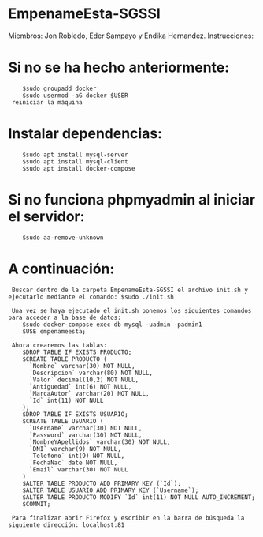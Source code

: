 # EmpenameEsta-SGSSI
Miembros: Jon Robledo, Eder Sampayo y Endika Hernandez.
Instrucciones:
   # Si no se ha hecho anteriormente:
        $sudo groupadd docker
        $sudo usermod -aG docker $USER
     reiniciar la máquina
     
   # Instalar dependencias:
        $sudo apt install mysql-server
        $sudo apt install mysql-client
        $sudo apt install docker-compose
        
   # Si no funciona phpmyadmin al iniciar el servidor:
        $sudo aa-remove-unknown

   # A continuación:
     Buscar dentro de la carpeta EmpenameEsta-SGSSI el archivo init.sh y ejecutarlo mediante el comando: $sudo ./init.sh
     
     Una vez se haya ejecutado el init.sh ponemos los siguientes comandos para acceder a la base de datos:
        $sudo docker-compose exec db mysql -uadmin -padmin1
        $USE empenameesta;
        
     Ahora crearemos las tablas:
        $DROP TABLE IF EXISTS PRODUCTO;
        $CREATE TABLE PRODUCTO (
          `Nombre` varchar(30) NOT NULL,
          `Descripcion` varchar(80) NOT NULL,
          `Valor` decimal(10,2) NOT NULL,
          `Antiguedad` int(6) NOT NULL,
          `MarcaAutor` varchar(20) NOT NULL,
          `Id` int(11) NOT NULL
        );
        $DROP TABLE IF EXISTS USUARIO;
        $CREATE TABLE USUARIO (
          `Username` varchar(30) NOT NULL,
          `Password` varchar(30) NOT NULL,
          `NombreYApellidos` varchar(30) NOT NULL,
          `DNI` varchar(9) NOT NULL,
          `Telefono` int(9) NOT NULL,
          `FechaNac` date NOT NULL,
          `Email` varchar(30) NOT NULL
        )
        $ALTER TABLE PRODUCTO ADD PRIMARY KEY (`Id`);
        $ALTER TABLE USUARIO ADD PRIMARY KEY (`Username`);
        $ALTER TABLE PRODUCTO MODIFY `Id` int(11) NOT NULL AUTO_INCREMENT;
        $COMMIT;
     
     Para finalizar abrir Firefox y escribir en la barra de búsqueda la siguiente dirección: localhost:81
